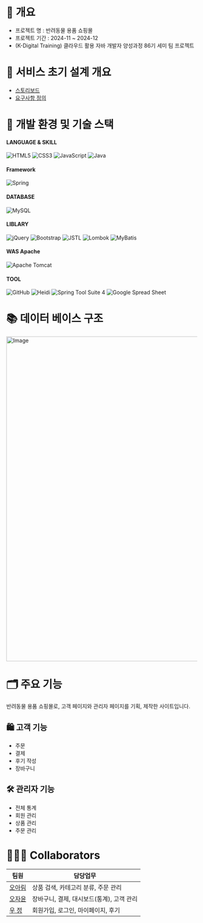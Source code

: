 # 📝 개요
  - 프로젝트 명 : 반려동물 용품 쇼핑몰<br>
  - 프로젝트 기간 : 2024-11 ~ 2024-12 <br>
  - (K-Digital Training) 클라우드 활용 자바 개발자 양성과정 86기 세미 팀 프로젝트<br>

# 📑 서비스 초기 설계 개요
 - <a href="https://drive.google.com/file/d/18-yzqoUbK-HQcPNBONICTdnoJDMejORD/view">스토리보드</a>
 - <a href="https://docs.google.com/spreadsheets/d/1dyPwW7vrx3oT6hZE5Yb7DKjTds-kjHQaRmLnL_iyS7w/edit?gid=1497402479#gid=1497402479">요구사항 정의</a>

# 🧰 개발 환경 및 기술 스택
#### LANGUAGE & SKILL
![HTML5](https://img.shields.io/badge/html5-%23E34F26.svg?style=for-the-badge&logo=html5&logoColor=white)
![CSS3](https://img.shields.io/badge/css3-%231572B6.svg?style=for-the-badge&logo=css3&logoColor=white)
![JavaScript](https://img.shields.io/badge/javascript-%23323330.svg?style=for-the-badge&logo=javascript&logoColor=%23F7DF1E)
![Java](https://img.shields.io/badge/java-%23ED8B00.svg?style=for-the-badge&logo=openjdk&logoColor=white)
#### Framework
![Spring](https://img.shields.io/badge/spring-%236DB33F.svg?style=for-the-badge&logo=spring%20Boot&logoColor=white)
#### DATABASE
![MySQL](https://img.shields.io/badge/mysql-4479A1.svg?style=for-the-badge&logo=mysql&logoColor=white)
#### LIBLARY
![jQuery](https://img.shields.io/badge/jquery-%230769AD.svg?style=for-the-badge&logo=jquery&logoColor=white)
![Bootstrap](https://img.shields.io/badge/bootstrap-%238511FA.svg?style=for-the-badge&logo=bootstrap&logoColor=white)
![JSTL](https://img.shields.io/badge/jstl-E4F7BA?style=for-the-badge)
![Lombok](https://img.shields.io/badge/Lombok-FFA7A7?style=for-the-badge)
![MyBatis](https://img.shields.io/badge/MyBatis-47C83E?style=for-the-badge)
#### WAS Apache
![Apache Tomcat](https://img.shields.io/badge/apache%20tomcat%2010-23F8DC75.svg?style=for-the-badge&logo=apache%20tomcat%2010&logoColor=black)
#### TOOL
![GitHub](https://img.shields.io/badge/github-%23121011.svg?style=for-the-badge&logo=github&logoColor=white)
![Heidi](https://img.shields.io/badge/Heidi%20SQL-6B9900?style=for-the-badge)
![Spring Tool Suite 4](https://img.shields.io/badge/Spring%20Tool%20Suite%204-8A2BE2?style=for-the-badge)
![Google Spread Sheet](https://img.shields.io/badge/Google%20Spread%20Sheet-4285F4?style=for-the-badge&logo=google&logoColor=white)


# 📚 데이터 베이스 구조
<img width="857" alt="Image" src="https://github.com/user-attachments/assets/ac568859-2487-4d92-87be-a72fb98236ae" />

# 🗂️ 주요 기능
반려동물 용품 쇼핑몰로, 고객 페이지와 관리자 페이지를 기획, 제작한 사이트입니다.

## 🛍 고객 기능  
- 주문  
- 결제  
- 후기 작성  
- 장바구니  

## 🛠 관리자 기능  
- 전체 통계  
- 회원 관리  
- 상품 관리  
- 주문 관리  



# 🧑‍🤝‍🧑 Collaborators
| 팀원 | 담당업무 |
|---|---|
| <a href="https://github.com/alim0o0">오아림</a>| 상품 검색, 카테고리 분류, 주문 관리 |
| <a href="https://github.com/Jayoon-oh">오자윤</a>| 장바구니, 결제, 대시보드(통계), 고객 관리 |
| <a href="https://github.com/Jeooooooong2"> 우 정</a>| 회원가입, 로그인, 마이페이지, 후기 |
	
